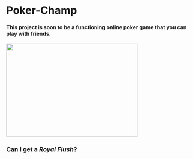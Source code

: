 # <p align="center"><h1>Poker-Champ</h1>
<h4>This project is soon to be a functioning online poker game that you can play with friends.</h4>
<img src="https://openclipart.org/image/800px/304391"
     width="350"
     height="250">
<h3>Can I get a <em>Royal Flush</em>?</h3></p>
